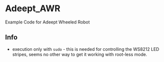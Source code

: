 # Adeept_AWR
Example Code for Adeept Wheeled Robot

## Info
- execution only with `sudo` - this is needed for controlling the WS8212 LED stripes, seems no other way to get it working with root-less mode.
